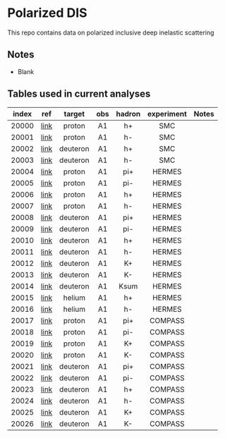 # Polarized DIS

This repo contains data on polarized inclusive deep inelastic scattering

## Notes

* Blank

## Tables used in current analyses
| index | ref                 | target   | obs  | hadron |  experiment      | Notes                             |
| :--:  | :--:                | :--:     | :--: | :--:   |  :--:            | :--:                              |
| 20000 | [link][refSMC]      | proton   | A1   | h+     |  SMC             |                                   |
| 20001 | [link][refSMC]      | proton   | A1   | h-     |  SMC             |                                   |
| 20002 | [link][refSMC]      | deuteron | A1   | h+     |  SMC             |                                   |
| 20003 | [link][refSMC]      | deuteron | A1   | h-     |  SMC             |                                   |
| 20004 | [link][refHERMES]   | proton   | A1   | pi+    |  HERMES          |                                   |
| 20005 | [link][refHERMES]   | proton   | A1   | pi-    |  HERMES          |                                   |
| 20006 | [link][refHERMES]   | proton   | A1   | h+     |  HERMES          |                                   |
| 20007 | [link][refHERMES]   | proton   | A1   | h-     |  HERMES          |                                   |
| 20008 | [link][refHERMES]   | deuteron | A1   | pi+    |  HERMES          |                                   |
| 20009 | [link][refHERMES]   | deuteron | A1   | pi-    |  HERMES          |                                   |
| 20010 | [link][refHERMES]   | deuteron | A1   | h+     |  HERMES          |                                   |
| 20011 | [link][refHERMES]   | deuteron | A1   | h-     |  HERMES          |                                   |
| 20012 | [link][refHERMES]   | deuteron | A1   | K+     |  HERMES          |                                   |
| 20013 | [link][refHERMES]   | deuteron | A1   | K-     |  HERMES          |                                   |
| 20014 | [link][refHERMES]   | deuteron | A1   | Ksum   |  HERMES          |                                   |
| 20015 | [link][refHERMESh]  | helium   | A1   | h+     |  HERMES          |                                   |
| 20016 | [link][refHERMESh]  | helium   | A1   | h-     |  HERMES          |                                   |
| 20017 | [link][refCOMPASSp] | proton   | A1   | pi+    |  COMPASS         |                                   |
| 20018 | [link][refCOMPASSp] | proton   | A1   | pi-    |  COMPASS         |                                   |
| 20019 | [link][refCOMPASSp] | proton   | A1   | K+     |  COMPASS         |                                   |
| 20020 | [link][refCOMPASSp] | proton   | A1   | K-     |  COMPASS         |                                   |
| 20021 | [link][refCOMPASSd] | deuteron | A1   | pi+    |  COMPASS         |                                   |
| 20022 | [link][refCOMPASSd] | deuteron | A1   | pi-    |  COMPASS         |                                   |
| 20023 | [link][refCOMPASSd] | deuteron | A1   | h+     |  COMPASS         |                                   |
| 20024 | [link][refCOMPASSd] | deuteron | A1   | h-     |  COMPASS         |                                   |
| 20025 | [link][refCOMPASSd] | deuteron | A1   | K+     |  COMPASS         |                                   |
| 20026 | [link][refCOMPASSd] | deuteron | A1   | K-     |  COMPASS         |                                   |


[refHERMES]:   https://inspirehep.net/literature/654756
[refCOMPASSp]: https://inspirehep.net/literature/862410
[refCOMPASSd]: https://inspirehep.net/literature/820721
[refHERMESh]:  https://inspirehep.net/literature/
[refSMC]:      https://inspirehep.net/literature/




